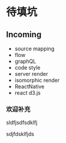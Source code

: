 # 待填坑

## Incoming
* source mapping
* flow
* graphQL
* code style
* server render
* isomorphic render
* ReactNative
* react d3.js

### 欢迎补充

sldfjsdfsdklfj

sdjfdsklfjds